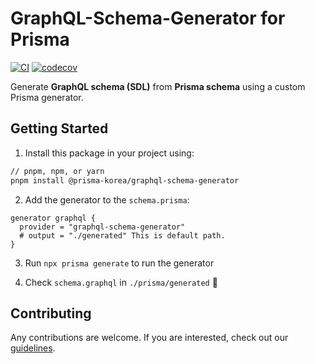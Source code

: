 # GraphQL-Schema-Generator for Prisma


[![CI](https://github.com/prisma-korea/graphql-schema-generator/actions/workflows/ci.yml/badge.svg)](https://github.com/prisma-korea/graphql-schema-generator/actions/workflows/ci.yml)
[![codecov](https://codecov.io/gh/prisma-korea/graphql-schema-generator/branch/master/graph/badge.svg?token=H4VN0S3ES9)](https://codecov.io/gh/prisma-korea/graphql-schema-generator)


Generate **GraphQL schema (SDL)** from **Prisma schema** using a custom Prisma generator.

## Getting Started

1. Install this package in your project using:

```sh
// pnpm, npm, or yarn
pnpm install @prisma-korea/graphql-schema-generator
```

2. Add the generator to the `schema.prisma`:

```prisma
generator graphql {
  provider = "graphql-schema-generator"
  # output = "./generated" This is default path.
}
```

3. Run `npx prisma generate` to run the generator

4. Check `schema.graphql` in `./prisma/generated` 🎉

## Contributing

Any contributions are welcome. If you are interested, check out our [guidelines](https://github.com/prisma-korea/graphql-schema-generator/blob/master/CONTRIBUTING.md).
